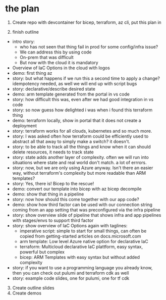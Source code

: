 the plan
========

1. Create repo with devcontainer for bicep, terraform, az cli, put this plan in

2. finish outline
- intro story:
    - who has not seen that thing fail in prod for some config/infra issue?
    - We can address this by using code
    - On-prem that was difficult
    - But now with the cloud it is mandatory
- Overview of IaC Options in the cloud with logos
- demo: first thing az
- story: but what happens if we run this a second time to apply a change? idempotency needed, as well we will end up with script bugs
- story: declarative/describe desired state
- demo: arm template generated from the portal in vs code
- story: how difficult this was, even after we had good integration in vs code
- story: so now guess how delighted i was when i found this terraform thing
- demo: terraform locally, show in portal that it does not create a deployment
- story: terraform works for all clouds, kubernetes and so much more.
- story: I was asked often how terraform could be efficiently used to abstract all that away to simply make a switch? it doesn't. 
- story: to be able to track all the things and know when it can should delete resources, it needs to track state
- story: state adds another layer of complexity. often we will run into situations where state and real world don't match. a lot of errrors.
- story: now, but we are only using Azure anyway. Isn't there an easier way, without terraform's complexity but more readable than ARM templates?
- story: Yes, there is! Bicep to the rescue!
- demo: convert our template into bicep with az bicep decompile
- demo: show that thing in a pipeline
- story: now how should this come together with our app code?
- demo: show how third factor can be used with our connection string coming from an app setting that was preconfigured via the infra pipeline
- story: show overview slide of pipeline that shows infra and app pipelines with stages/envs to support third factor
- story: show overview of IaC Options again with taglines:
  - imperative script: simple to start for small things, can often be copied from getting-started articles on docs.microsoft.com
  - arm template: Low level Azure native option for declarative IaC
  - terraform: Multicloud declarative IaC plattform, easy syntax, powerful but complex
  - bicep: ARM Templates with easy syntax but without added complexity
- story: if you want to use a programming language you already know, then you can check out pulumi and terraform cdk as well
- story: example code slides, one for pulumi, one for tf cdk

3. Create outline slides
4. Create demos